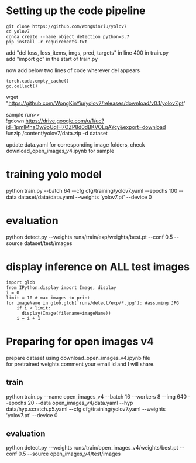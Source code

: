 # Setting up the code pipeline
```
git clone https://github.com/WongKinYiu/yolov7
cd yolov7
conda create --name object_detection python=3.7
pip install -r requirements.txt
```

add "del loss, loss_items, imgs, pred, targets" in line 400 in train.py<br>
add "import gc" in the start of train.py

now add below two lines of code wherever del appears
```
torch.cuda.empty_cache()
gc.collect()
```

wget "https://github.com/WongKinYiu/yolov7/releases/download/v0.1/yolov7.pt"

sample run>><br>
!gdown https://drive.google.com/u/1/uc?id=1pmlMhaOw9oUqIH7OZP8d0dBKVOLqAYcy&export=download<br>
!unzip /content/yolov7/data.zip -d dataset

update data.yaml for corresponding image folders, check download_open_images_v4.ipynb for sample

# training yolo model
python train.py --batch 64 --cfg cfg/training/yolov7.yaml --epochs 100 --data dataset/data/data.yaml --weights 'yolov7.pt' --device 0

# evaluation
python detect.py --weights runs/train/exp/weights/best.pt --conf 0.5 --source dataset/test/images

# display inference on ALL test images
```
import glob
from IPython.display import Image, display
i = 0
limit = 10 # max images to print
for imageName in glob.glob('runs/detect/exp/*.jpg'): #assuming JPG
    if i < limit:
      display(Image(filename=imageName))
    i = i + 1
```

# Preparing for open images v4
prepare dataset using download_open_images_v4.ipynb file<br>
for pretrained weights comment your email id and I will share.

## train
python train.py --name open_images_v4 --batch 16 --workers 8 --img 640 --epochs 20 --data open_images_v4/data.yaml --hyp data/hyp.scratch.p5.yaml --cfg cfg/training/yolov7.yaml  --weights 'yolov7.pt' --device 0

## evaluation
python detect.py --weights runs/train/open_images_v4/weights/best.pt --conf 0.5 --source open_images_v4/test/images

